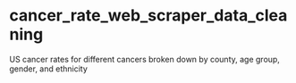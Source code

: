 # cancer_rate_web_scraper_data_cleaning
US cancer rates for different cancers broken down by county, age group, gender, and ethnicity
